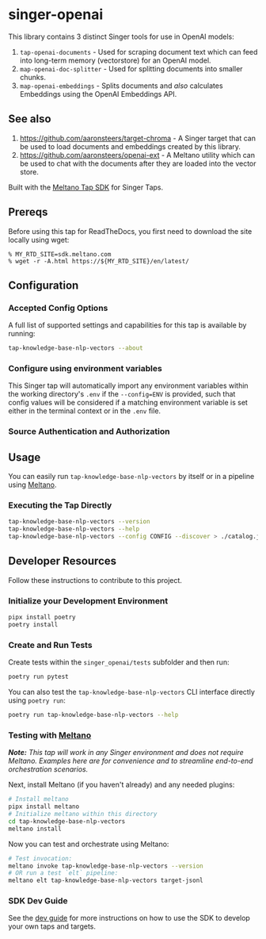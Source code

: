# singer-openai

This library contains 3 distinct Singer tools for use in OpenAI models:

1. `tap-openai-documents` - Used for scraping document text which can feed into long-term memory (vectorstore) for an OpenAI model.
1. `map-openai-doc-splitter` - Used for splitting documents into smaller chunks.
1. `map-openai-embeddings` - Splits documents and _also_ calculates Embeddings using the OpenAI Embeddings API.

## See also

1. https://github.com/aaronsteers/target-chroma - A Singer target that can be used to load documents and embeddings created by this library.
1. https://github.com/aaronsteers/openai-ext - A Meltano utility which can be used to chat with the documents after they are loaded into the vector store. 

Built with the [Meltano Tap SDK](https://sdk.meltano.com) for Singer Taps.

## Prereqs

Before using this tap for ReadTheDocs, you first need to download the site locally using wget:

```console
% MY_RTD_SITE=sdk.meltano.com
% wget -r -A.html https://${MY_RTD_SITE}/en/latest/
```

<!--

Developer TODO: Update the below as needed to correctly describe the install procedure. For instance, if you do not have a PyPi repo, or if you want users to directly install from your git repo, you can modify this step as appropriate.

## Installation

Install from PyPi:

```bash
pipx install tap-knowledge-base-nlp-vectors
```

Install from GitHub:

```bash
pipx install git+https://github.com/ORG_NAME/tap-knowledge-base-nlp-vectors.git@main
```

-->

## Configuration

### Accepted Config Options

<!--
Developer TODO: Provide a list of config options accepted by the tap.

This section can be created by copy-pasting the CLI output from:

```
tap-knowledge-base-nlp-vectors --about --format=markdown
```
-->

A full list of supported settings and capabilities for this
tap is available by running:

```bash
tap-knowledge-base-nlp-vectors --about
```

### Configure using environment variables

This Singer tap will automatically import any environment variables within the working directory's
`.env` if the `--config=ENV` is provided, such that config values will be considered if a matching
environment variable is set either in the terminal context or in the `.env` file.

### Source Authentication and Authorization

<!--
Developer TODO: If your tap requires special access on the source system, or any special authentication requirements, provide those here.
-->

## Usage

You can easily run `tap-knowledge-base-nlp-vectors` by itself or in a pipeline using [Meltano](https://meltano.com/).

### Executing the Tap Directly

```bash
tap-knowledge-base-nlp-vectors --version
tap-knowledge-base-nlp-vectors --help
tap-knowledge-base-nlp-vectors --config CONFIG --discover > ./catalog.json
```

## Developer Resources

Follow these instructions to contribute to this project.

### Initialize your Development Environment

```bash
pipx install poetry
poetry install
```

### Create and Run Tests

Create tests within the `singer_openai/tests` subfolder and
then run:

```bash
poetry run pytest
```

You can also test the `tap-knowledge-base-nlp-vectors` CLI interface directly using `poetry run`:

```bash
poetry run tap-knowledge-base-nlp-vectors --help
```

### Testing with [Meltano](https://www.meltano.com)

_**Note:** This tap will work in any Singer environment and does not require Meltano.
Examples here are for convenience and to streamline end-to-end orchestration scenarios._

<!--
Developer TODO:
Your project comes with a custom `meltano.yml` project file already created. Open the `meltano.yml` and follow any "TODO" items listed in
the file.
-->

Next, install Meltano (if you haven't already) and any needed plugins:

```bash
# Install meltano
pipx install meltano
# Initialize meltano within this directory
cd tap-knowledge-base-nlp-vectors
meltano install
```

Now you can test and orchestrate using Meltano:

```bash
# Test invocation:
meltano invoke tap-knowledge-base-nlp-vectors --version
# OR run a test `elt` pipeline:
meltano elt tap-knowledge-base-nlp-vectors target-jsonl
```

### SDK Dev Guide

See the [dev guide](https://sdk.meltano.com/en/latest/dev_guide.html) for more instructions on how to use the SDK to
develop your own taps and targets.
